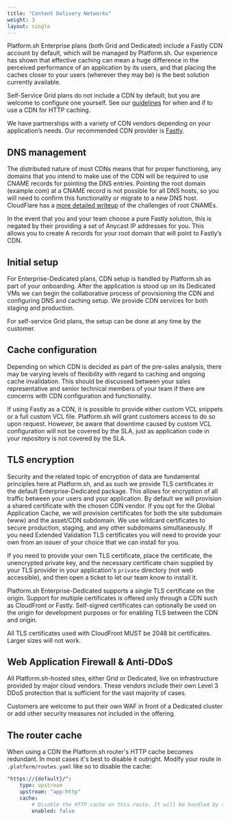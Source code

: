 ```yaml
---
title: "Content Delivery Networks"
weight: 3
layout: single
---
```


Platform.sh Enterprise plans (both Grid and Dedicated) include a Fastly CDN account by default, which will be managed by Platform.sh.  Our experience has shown that effective caching can mean a huge difference in the perceived performance of an application by its users, and that placing the caches closer to your users (wherever they may be) is the best solution currently available.

Self-Service Grid plans do not include a CDN by default, but you are welcome to configure one yourself.  See our [guidelines](/bestpractices/http-caching.md) for when and if to use a CDN for HTTP caching.

We have partnerships with a variety of CDN vendors depending on your application’s needs.  Our recommended CDN provider is [Fastly](/golive/cdn/fastly.md).

## DNS management

The distributed nature of most CDNs means that for proper functioning, any domains that you intend to make use of the CDN will be required to use CNAME records for pointing the DNS entries.  Pointing the root domain (example.com) at a CNAME record is not possible for all DNS hosts, so you will need to confirm this functionality or migrate to a new DNS host.  CloudFlare has a [more detailed writeup](https://blog.cloudflare.com/introducing-cname-flattening-rfc-compliant-cnames-at-a-domains-root/) of the challenges of root CNAMEs.

In the event that you and your team choose a pure Fastly solution, this is negated by their providing a set of Anycast IP addresses for you.  This allows you to create A records for your root domain that will point to Fastly’s CDN.

## Initial setup

For Enterprise-Dedicated plans, CDN setup is handled by Platform.sh as part of your onboarding.  After the application is stood up on its Dedicated VMs we can begin the collaborative process of provisioning the CDN and configuring DNS and caching setup. We provide CDN services for both staging and production.

For self-service Grid plans, the setup can be done at any time by the customer.

## Cache configuration

Depending on which CDN is decided as part of the pre-sales analysis, there may be varying levels of flexibility with regard to caching and ongoing cache invalidation.  This should be discussed between your sales representative and senior technical members of your team if there are concerns with CDN configuration and functionality.

If using Fastly as a CDN, it is possible to provide either custom VCL snippets or a full custom VCL file.  Platform.sh will grant customers access to do so upon request.  However, be aware that downtime caused by custom VCL configuration will not be covered by the SLA, just as application code in your repository is not covered by the SLA.

## TLS encryption

Security and the related topic of encryption of data are fundamental principles here at Platform.sh, and as such we provide TLS certificates in the default Enterprise-Dedicated package.  This allows for encryption of all traffic between your users and your application.  By default we will provision a shared certificate with the chosen CDN vendor.  If you opt for the Global Application Cache, we will provision certificates for both the site subdomain (www) and the asset/CDN subdomain.  We use wildcard certificates to secure production, staging, and any other subdomains simultaneously.  If you need Extended Validation TLS certificates you will need to provide your own from an issuer of your choice that we can install for you.

If you need to provide your own TLS certificate, place the certificate, the unencrypted private key, and the necessary certificate chain supplied by your TLS provider in your application's `private` directory (not web accessible), and then open a ticket to let our team know to install it.

Platform.sh Enterprise-Dedicated supports a single TLS certificate on the origin. Support for multiple certificates is offered only through a CDN such as CloudFront or Fastly. Self-signed certificates can optionally be used on the origin for development purposes or for enabling TLS between the CDN and origin.

All TLS certificates used with CloudFront MUST be 2048 bit certificates.  Larger sizes will not work.

## Web Application Firewall & Anti-DDoS

All Platform.sh-hosted sites, either Grid or Dedicated, live on infrastructure provided by major cloud vendors.  These vendors include their own Level 3 DDoS protection that is sufficient for the vast majority of cases.

Customers are welcome to put their own WAF in front of a Dedicated cluster or add other security measures not included in the offering.

## The router cache

When using a CDN the Platform.sh router's HTTP cache becomes redundant.  In most cases it's best to disable it outright.  Modify your route in `.platform/routes.yaml` like so to disable the cache:

```yaml
"https://{default}/":
    type: upstream
    upstream: "app:http"
    cache:
        # Disable the HTTP cache on this route. It will be handled by the CDN instead.
        enabled: false
```
